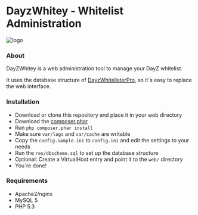 # DayzWhitey - Whitelist Administration

![logo](http://i.imgur.com/zAvBpbN.png)

### About
DayZWhitey is a web administration tool to manage your DayZ whitelist.

It uses the database structure of [DayzWhitelisterPro](https://github.com/deadfred666/DayzWhitelisterPro), so it´s easy to replace the
web interface.

### Installation
* Download or clone this repository and place it in your web directory
* Download the [composer.phar](https://getcomposer.org/download)
* Run ```php composer.phar install```
* Make sure ```var/logs``` and ```var/cache``` are writable
* Copy the ```config.sample.ini``` to ```config.ini``` and edit the settings to your needs
* Run the ```res/dbscheme.sql``` to set up the database structure
* Optional: Create a VirtualHost entry and point it to the ```web/``` directory
* You´re done!

### Requirements
* Apache2/nginx
* MySQL 5
* PHP 5.3

